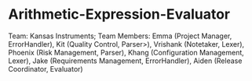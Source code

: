 # Arithmetic-Expression-Evaluator


Team: Kansas Instruments;
Team Members: Emma (Project Manager, ErrorHandler), Kit (Quality Control, Parser>), Vrishank (Notetaker, Lexer), Phoenix (Risk Management, Parser), Khang (Configuration Management, Lexer), Jake (Requirements Management, ErrorHandler), Aiden (Release Coordinator, Evaluator)

